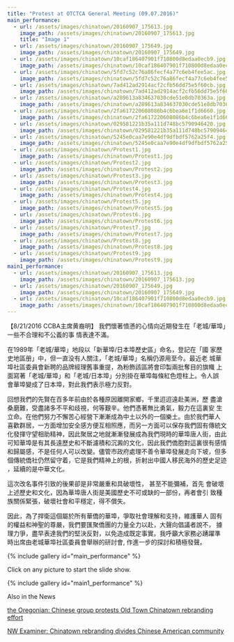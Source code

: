 ```yaml
---
title: "Protest at OTCTCA General Meeting (09.07.2016)"
main_performance:
  - url: /assets/images/chinatown/20160907_175613.jpg
    image_path: /assets/images/chinatown/20160907_175613.jpg
    title: "Image 1"
  - url: /assets/images/chinatown/20160907_175649.jpg
    image_path: /assets/images/chinatown/20160907_175649.jpg
  - url: /assets/images/chinatown/10caf186407901f710800d8edaa0ecb9.jpg
    image_path: /assets/images/chinatown/10caf186407901f710800d8edaa0ecb9.jpg
  - url: /assets/images/chinatown/5fd7c52c76a86fecf4a77c6eb4fee5ac.jpg
    image_path: /assets/images/chinatown/5fd7c52c76a86fecf4a77c6eb4fee5ac.jpg
  - url: /assets/images/chinatown/7ad412ad2914acf2cfb56dd75e5f60cb.jpg
    image_path: /assets/images/chinatown/7ad412ad2914acf2cfb56dd75e5f60cb.jpg
  - url: /assets/images/chinatown/a289613a834637030cde51e8db70363a.jpg
    image_path: /assets/images/chinatown/a289613a834637030cde51e8db70363a.jpg
  - url: /assets/images/chinatown/2fa617220608086b4c6bea6e1f1d6660.jpg
    image_path: /assets/images/chinatown/2fa617220608086b4c6bea6e1f1d6660.jpg
  - url: /assets/images/chinatown/029581221b35a111d748bc5790946420.jpg
    image_path: /assets/images/chinatown/029581221b35a111d748bc5790946420.jpg
  - url: /assets/images/chinatown/5245e0caa7e90e4df9dfbdf5762a25f4.jpg
    image_path: /assets/images/chinatown/5245e0caa7e90e4df9dfbdf5762a25f4.jpg
  - url: /assets/images/chinatown/Protest1.jpg
    image_path: /assets/images/chinatown/Protest1.jpg
  - url: /assets/images/chinatown/Protest2.jpg
    image_path: /assets/images/chinatown/Protest2.jpg
  - url: /assets/images/chinatown/Protest3.jpg
    image_path: /assets/images/chinatown/Protest3.jpg
  - url: /assets/images/chinatown/Protest4.jpg
    image_path: /assets/images/chinatown/Protest4.jpg
  - url: /assets/images/chinatown/Protest5.jpg
    image_path: /assets/images/chinatown/Protest5.jpg
  - url: /assets/images/chinatown/Protest6.jpg
    image_path: /assets/images/chinatown/Protest6.jpg
  - url: /assets/images/chinatown/Protest7.jpg
    image_path: /assets/images/chinatown/Protest7.jpg
  - url: /assets/images/chinatown/Protest8.jpg
    image_path: /assets/images/chinatown/Protest8.jpg
  - url: /assets/images/chinatown/Protest9.jpg
    image_path: /assets/images/chinatown/Protest9.jpg
main1_performance:
  - url: /assets/images/chinatown/20160907_175613.jpg
    image_path: /assets/images/chinatown/20160907_175613.jpg
  - url: /assets/images/chinatown/20160907_175649.jpg
    image_path: /assets/images/chinatown/20160907_175649.jpg
  - url: /assets/images/chinatown/10caf186407901f710800d8edaa0ecb9.jpg
    image_path: /assets/images/chinatown/10caf186407901f710800d8edaa0ecb9.jpg
---
```


【8/21/2016 CCBA主席黄裔明】 我們懷著憤懣的心情向近期發生在「老城/華埠」一些不合理和不公義的事 情表達不滿。

在1989年「老城/華埠」地段以「新華埠/日本埠歷史區」命名，登記在「國 家歷史地區册」中，但一直没有人關注，「老城/華埠」名稱仍源用至今。最近老 城華埠社區委員會新聘的品牌經理舊事重提，為粉飾該區將會印製兩批奪目的旗幟 上面寫著「老城/華埠」和「老城/日本埠」分別掛在華埠每條紅色燈柱上。令人誤 會華埠變成了日本埠，對此我們表示極力反對。

回想我們的先賢在百多年前由於各種原因離開家鄉，千里迢迢遠赴美洲，歷 盡滄桑磨難，受盡諸多不平和歧視，何等艱辛。他們憑著無比勇氣，毅力在這裏安 生立命。在他們努力不懈苦心經營下漸漸成為中土以外的一個樂土。由於我們華人 喜歡群居，一方面增加安全感方便互相照應，而另一方面可以保存我們固有傳統文 化發揮守望相助精神，因此聚居之地就漸漸發展成為我們現時的華埠唐人街，由此 可知華埠是有其長遠歷史和不斷濾積和沉澱的文化，因此我們僑胞對這裏很有感情 和歸屬感，不是任何人可以改變。儘管市政府處理不善令華埠發展走向下坡，但多 個傳統僑社仍然留守着，它是我們精神上的根，折射出中國人移民海外的歷史足迹 ，延續的是中華文化。

這次改名事件引致的後果卻是非常嚴重和具破壞性， 甚至不能彌補，首先 會破壞上述歷史和文化，因為華埠唐人街是美國歷史不可或缺的一部份，再者會引 致種族關係緊張，破壞社會和平穩定，得不償失。

因此，為了捍衛這個屬於所有華僑的華埠，爭取社會理解和支持，維護華人 固有的權益和神聖的尊嚴，我們要匯聚僑團的力量全力以赴，大聲向倡議者說不， 據理力爭，盡早表達我們的堅決反對，以免造成既定事實。我呼籲大家務必踴躍準 時出席由老城華埠社區委員會舉辦的研討會, 作進一步的探討和積極發聲。

{% include gallery id="main_performance" %}

Click on any picture to start the slide show.

{% include gallery id="main1_performance" %}

Also in the News

[the Oregonian: Chinese group protests Old Town Chinatown rebranding effort](http://www.oregonlive.com/portland/index.ssf/2016/09/chinese_group_protests_old_tow.html)

[NW Examiner: Chinatown rebranding divides Chinese American community](http://nwexaminer.com/chinatown-rebranding-divides-chinese-american-community)

